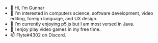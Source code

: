 - 👋 Hi, I’m Gunnar
- 👀 I’m interested in computers science, software development, video editing, foreign language, and UX design.
- 🌱 I’m currently enjoying p5.js but I am most versed in Java.
- 💞️ I enjoy play video games in my free time.
- 📫 Flyte#4302 on Discord.

<!---
GVonB/GVonB is a ✨ special ✨ repository because its `README.md` (this file) appears on your GitHub profile.
You can click the Preview link to take a look at your changes.
--->
